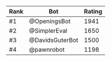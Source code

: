 Rank|Bot|Rating
---|---|---
#1|@OpeningsBot|1941
#2|@SimplerEval|1650
#3|@DavidsGuterBot|1500
#4|@pawnrobot|1198
